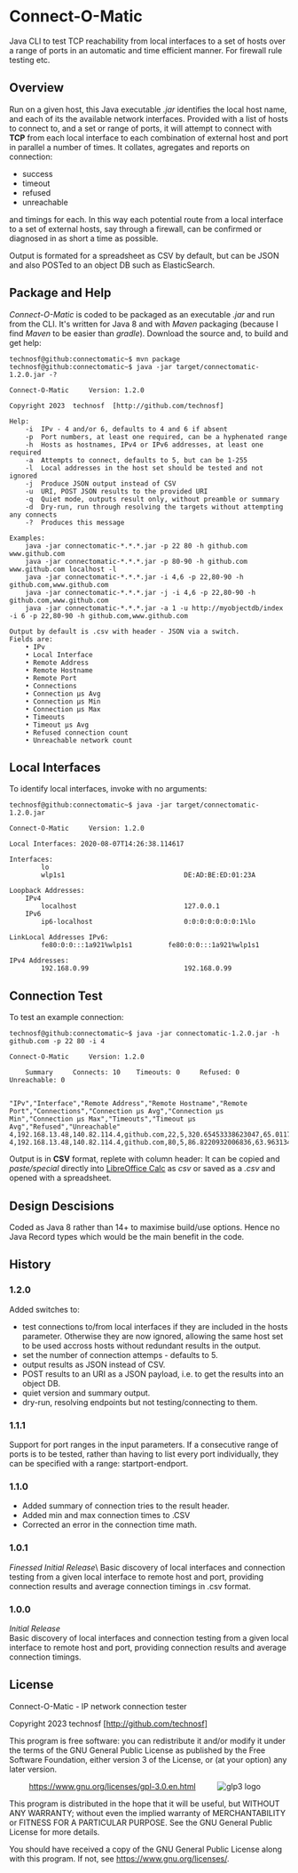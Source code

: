 # Connect-O-Matic
Java CLI to test TCP reachability from local interfaces to a set of hosts over a range of ports in an automatic and time efficient manner. For firewall rule testing etc.


## Overview
Run on a given host, this Java executable  _.jar_  identifies the local host name, and each of its the available network interfaces. Provided with a list of hosts to connect to, and a set or range of ports, it will attempt to connect with **TCP** from each local interface to each combination of external host and port in parallel a number of times.
It collates, agregates and reports on connection:

* success  
* timeout  
* refused  
* unreachable 

and timings for each.
In this way each potential route from a local interface to a set of external hosts, say through a firewall, can be confirmed or diagnosed in as short a time as possible.

Output is formated for a spreadsheet as CSV by default, but can be JSON and also POSTed to an object DB such as ElasticSearch.


## Package and Help
_Connect-O-Matic_  is coded to be packaged as an executable  _.jar_  and run from the CLI. It's written for Java 8 and with  _Maven_  packaging (because I find  _Maven_  to be easier than _gradle_). Download the source and, to build and get help:

```console
technosf@github:connectomatic~$ mvn package
technosf@github:connectomatic~$ java -jar target/connectomatic-1.2.0.jar -?	

Connect-O-Matic		Version: 1.2.0

Copyright 2023  technosf  [http://github.com/technosf]

Help:
	-i	IPv - 4 and/or 6, defaults to 4 and 6 if absent
	-p	Port numbers, at least one required, can be a hyphenated range
	-h	Hosts as hostnames, IPv4 or IPv6 addresses, at least one required
	-a	Attempts to connect, defaults to 5, but can be 1-255
	-l	Local addresses in the host set should be tested and not ignored
	-j	Produce JSON output instead of CSV
	-u	URI, POST JSON results to the provided URI
	-q	Quiet mode, outputs result only, without preamble or summary
	-d	Dry-run, run through resolving the targets without attempting any connects
	-?	Produces this message

Examples:
	java -jar connectomatic-*.*.*.jar -p 22 80 -h github.com www.github.com
	java -jar connectomatic-*.*.*.jar -p 80-90 -h github.com www.github.com localhost -l
	java -jar connectomatic-*.*.*.jar -i 4,6 -p 22,80-90 -h github.com,www.github.com
	java -jar connectomatic-*.*.*.jar -j -i 4,6 -p 22,80-90 -h github.com,www.github.com
	java -jar connectomatic-*.*.*.jar -a 1 -u http://myobjectdb/index -i 6 -p 22,80-90 -h github.com,www.github.com

Output by default is .csv with header - JSON via a switch.
Fields are:
	• IPv
	• Local Interface
	• Remote Address
	• Remote Hostname
	• Remote Port
	• Connections
	• Connection μs Avg
	• Connection μs Min
	• Connection μs Max
	• Timeouts
	• Timeout μs Avg
	• Refused connection count
	• Unreachable network count
```
	

## Local Interfaces
To identify local interfaces, invoke with no arguments:	

```console
technosf@github:connectomatic~$ java -jar target/connectomatic-1.2.0.jar

Connect-O-Matic		Version: 1.2.0

Local Interfaces: 2020-08-07T14:26:38.114617

Interfaces:
		lo                              	
		wlp1s1                          	DE:AD:BE:ED:01:23A

Loopback Addresses:
	IPv4
		localhost                       	127.0.0.1
	IPv6
		ip6-localhost                   	0:0:0:0:0:0:0:1%lo

LinkLocal Addresses IPv6:
		fe80:0:0:::1a921%wlp1s1			fe80:0:0:::1a921%wlp1s1

IPv4 Addresses:
		192.168.0.99                    	192.168.0.99
```


## Connection Test
To test an example connection:

```console
technosf@github:connectomatic~$ java -jar connectomatic-1.2.0.jar -h github.com -p 22 80 -i 4

Connect-O-Matic		Version: 1.2.0

	Summary 	Connects: 10 	Timeouts: 0 	Refused: 0 	Unreachable: 0


"IPv","Interface","Remote Address","Remote Hostname","Remote Port","Connections","Connection μs Avg","Connection μs Min","Connection μs Max","Timeouts","Timeout μs Avg","Refused","Unreachable"
4,192.168.13.48,140.82.114.4,github.com,22,5,320.65453338623047,65.01171112060547,1101.0047607421875,0,0.0,0,0
4,192.168.13.48,140.82.114.4,github.com,80,5,86.8220932006836,63.963134765625,173.01504516601562,0,0.0,0,0

```
Output is in **CSV** format, replete with column header: It can be copied and  _paste/special_  directly into [LibreOffice Calc](https://www.libreoffice.org/) as  _csv_  or saved as a  _.csv_  and opened with a spreadsheet.


## Design Descisions
Coded as Java 8 rather than 14+ to maximise build/use options. Hence no Java Record types which would be the main benefit in the code.


## History
### 1.2.0
Added switches to:

* test connections to/from local interfaces if they are included in the hosts parameter. Otherwise they are now ignored, allowing the same host set to be used accross hosts without redundant results in the output.
* set the number of connection attemps - defaults to 5.
* output results as JSON instead of CSV.
* POST results to an URI as a JSON payload, i.e. to get the results into an object DB.
* quiet version and summary output.
* dry-run, resolving endpoints but not testing/connecting to them.

### 1.1.1
Support for port ranges in the input parameters. If a consecutive range of ports is to be tested, rather than having to list every port individually, they can be specified with a range: startport-endport.

### 1.1.0
* Added summary of connection tries to the result header.
* Added min and max connection times to .CSV
* Corrected an error in the connection time math.

### 1.0.1
_Finessed Initial Release_\ 
Basic discovery of local interfaces and connection testing from a given local interface to remote host and port, providing connection results and average connection timings in .csv format.
### 1.0.0
_Initial Release_\
Basic discovery of local interfaces and connection testing from a given local interface to remote host and port, providing connection results and average connection timings.


## License

Connect-O-Matic - IP network connection tester

Copyright 2023  technosf  [http://github.com/technosf]

This program is free software: you can redistribute it and/or modify
it under the terms of the GNU General Public License as published by
the Free Software Foundation, either version 3 of the License, or
(at your option) any later version.

&nbsp;&nbsp;&nbsp;&nbsp;&nbsp;&nbsp;&nbsp;&nbsp;
https://www.gnu.org/licenses/gpl-3.0.en.html
&nbsp;&nbsp;&nbsp;&nbsp;&nbsp;&nbsp;&nbsp;&nbsp;
![glp3 logo](https://www.gnu.org/graphics/gplv3-127x51.png)


This program is distributed in the hope that it will be useful,
but WITHOUT ANY WARRANTY; without even the implied warranty of
MERCHANTABILITY or FITNESS FOR A PARTICULAR PURPOSE.  See the
GNU General Public License for more details.

You should have received a copy of the GNU General Public License
along with this program.  If not, see <https://www.gnu.org/licenses/>.
